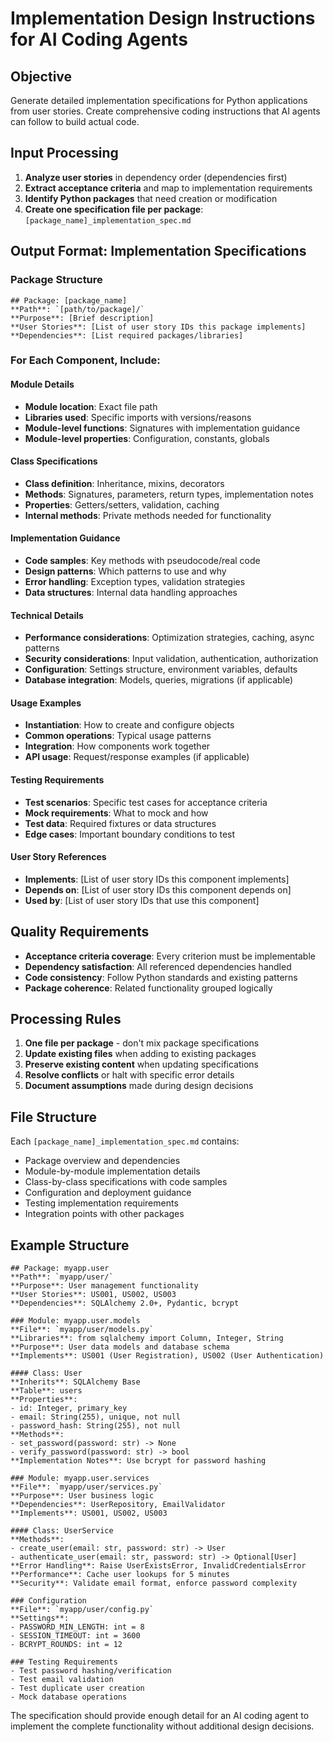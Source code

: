 # Implementation Design Instructions for AI Coding Agents

## Objective
Generate detailed implementation specifications for Python applications from user stories. Create comprehensive coding instructions that AI agents can follow to build actual code.

## Input Processing
1. **Analyze user stories** in dependency order (dependencies first)
2. **Extract acceptance criteria** and map to implementation requirements
3. **Identify Python packages** that need creation or modification
4. **Create one specification file per package**: `[package_name]_implementation_spec.md`

## Output Format: Implementation Specifications

### Package Structure
```
## Package: [package_name]
**Path**: `[path/to/package]/`  
**Purpose**: [Brief description]  
**User Stories**: [List of user story IDs this package implements]  
**Dependencies**: [List required packages/libraries]
```

### For Each Component, Include:

#### Module Details
- **Module location**: Exact file path  
- **Libraries used**: Specific imports with versions/reasons  
- **Module-level functions**: Signatures with implementation guidance  
- **Module-level properties**: Configuration, constants, globals

#### Class Specifications
- **Class definition**: Inheritance, mixins, decorators  
- **Methods**: Signatures, parameters, return types, implementation notes  
- **Properties**: Getters/setters, validation, caching  
- **Internal methods**: Private methods needed for functionality

#### Implementation Guidance
- **Code samples**: Key methods with pseudocode/real code  
- **Design patterns**: Which patterns to use and why  
- **Error handling**: Exception types, validation strategies  
- **Data structures**: Internal data handling approaches

#### Technical Details
- **Performance considerations**: Optimization strategies, caching, async patterns  
- **Security considerations**: Input validation, authentication, authorization  
- **Configuration**: Settings structure, environment variables, defaults  
- **Database integration**: Models, queries, migrations (if applicable)

#### Usage Examples
- **Instantiation**: How to create and configure objects  
- **Common operations**: Typical usage patterns  
- **Integration**: How components work together  
- **API usage**: Request/response examples (if applicable)

#### Testing Requirements
- **Test scenarios**: Specific test cases for acceptance criteria  
- **Mock requirements**: What to mock and how  
- **Test data**: Required fixtures or data structures  
- **Edge cases**: Important boundary conditions to test

#### User Story References
- **Implements**: [List of user story IDs this component implements]  
- **Depends on**: [List of user story IDs this component depends on]  
- **Used by**: [List of user story IDs that use this component]

## Quality Requirements
- **Acceptance criteria coverage**: Every criterion must be implementable  
- **Dependency satisfaction**: All referenced dependencies handled  
- **Code consistency**: Follow Python standards and existing patterns  
- **Package coherence**: Related functionality grouped logically

## Processing Rules
1. **One file per package** - don't mix package specifications  
2. **Update existing files** when adding to existing packages  
3. **Preserve existing content** when updating specifications  
4. **Resolve conflicts** or halt with specific error details  
5. **Document assumptions** made during design decisions

## File Structure
Each `[package_name]_implementation_spec.md` contains:
- Package overview and dependencies  
- Module-by-module implementation details  
- Class-by-class specifications with code samples  
- Configuration and deployment guidance  
- Testing implementation requirements  
- Integration points with other packages

## Example Structure
```
## Package: myapp.user
**Path**: `myapp/user/`  
**Purpose**: User management functionality  
**User Stories**: US001, US002, US003  
**Dependencies**: SQLAlchemy 2.0+, Pydantic, bcrypt

### Module: myapp.user.models
**File**: `myapp/user/models.py`  
**Libraries**: from sqlalchemy import Column, Integer, String  
**Purpose**: User data models and database schema  
**Implements**: US001 (User Registration), US002 (User Authentication)

#### Class: User
**Inherits**: SQLAlchemy Base  
**Table**: users  
**Properties**:
- id: Integer, primary_key  
- email: String(255), unique, not null  
- password_hash: String(255), not null  
**Methods**:
- set_password(password: str) -> None  
- verify_password(password: str) -> bool  
**Implementation Notes**: Use bcrypt for password hashing

### Module: myapp.user.services
**File**: `myapp/user/services.py`  
**Purpose**: User business logic  
**Dependencies**: UserRepository, EmailValidator  
**Implements**: US001, US002, US003

#### Class: UserService
**Methods**:
- create_user(email: str, password: str) -> User  
- authenticate_user(email: str, password: str) -> Optional[User]  
**Error Handling**: Raise UserExistsError, InvalidCredentialsError  
**Performance**: Cache user lookups for 5 minutes  
**Security**: Validate email format, enforce password complexity

### Configuration
**File**: `myapp/user/config.py`  
**Settings**:
- PASSWORD_MIN_LENGTH: int = 8  
- SESSION_TIMEOUT: int = 3600  
- BCRYPT_ROUNDS: int = 12

### Testing Requirements
- Test password hashing/verification  
- Test email validation  
- Test duplicate user creation  
- Mock database operations
```

The specification should provide enough detail for an AI coding agent to implement the complete functionality without additional design decisions.